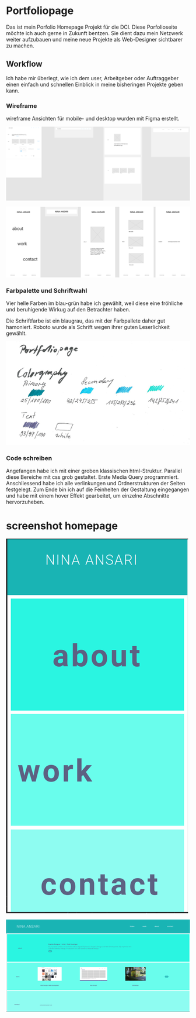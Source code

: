 # Portfoliopage

Das ist mein Porfolio Homepage Projekt für die DCI. Diese Porfolioseite möchte ich auch gerne in Zukunft bentzen. Sie dient dazu mein Netzwerk weiter aufzubauen und meine neue Projekte als Web-Designer sichtbarer zu machen. 

## Workflow

Ich habe mir überlegt, wie ich dem user, Arbeitgeber oder Auftraggeber einen einfach und schnellen Einblick in meine bisheringen Projekte geben kann. 


### Wireframe 
wireframe Ansichten für mobile- und desktop wurden mit Figma erstellt.


![](assets/wireframedesktop.jpg)

![](assets/wireframemobile.jpg)


### Farbpalette und Schriftwahl
 
 Vier helle Farben im blau-grün habe ich gewählt, weil diese eine fröhliche und beruhigende Wirkug auf den Betrachter haben.

 Die Schriftfarbe ist ein blaugrau, das mit der Farbpallete daher gut hamoniert. Roboto wurde als Schrift wegen ihrer guten Leserlichkeit gewählt.

![](assets/portfolio-colorgraphy.jpg)

### Code schreiben
Angefangen habe ich mit einer groben klassischen html-Struktur. Parallel diese Bereiche mit css grob gestaltet. Erste Media Query programmiert. Anschliessend habe ich alle verlinkungen und Ordnerstrukturen der Seiten festgelegt. Zum Ende bin ich auf die Feinheiten der Gestaltung eingegangen und habe mit einem hover Effekt gearbeitet, um einzelne Abschnitte hervorzuheben.


# screenshot homepage 

![](assets/mobileview.png)

![](assets/viewdesktop.png)
